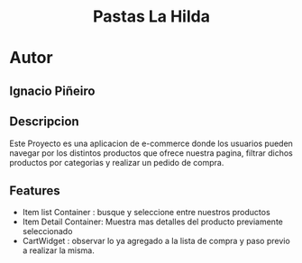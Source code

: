 <h1 align = "center"> Pastas La Hilda </h1>

# Autor

## Ignacio Piñeiro

## Descripcion

Este Proyecto es una aplicacion de  e-commerce donde los usuarios pueden navegar por los distintos productos que ofrece nuestra pagina, filtrar dichos productos por categorias y realizar un pedido de compra.

## Features
-  Item list Container : busque y seleccione entre nuestros productos
- Item Detail Container: Muestra mas detalles del producto previamente seleccionado
- CartWidget : observar lo ya agregado a la lista de compra y paso previo a realizar la misma.

